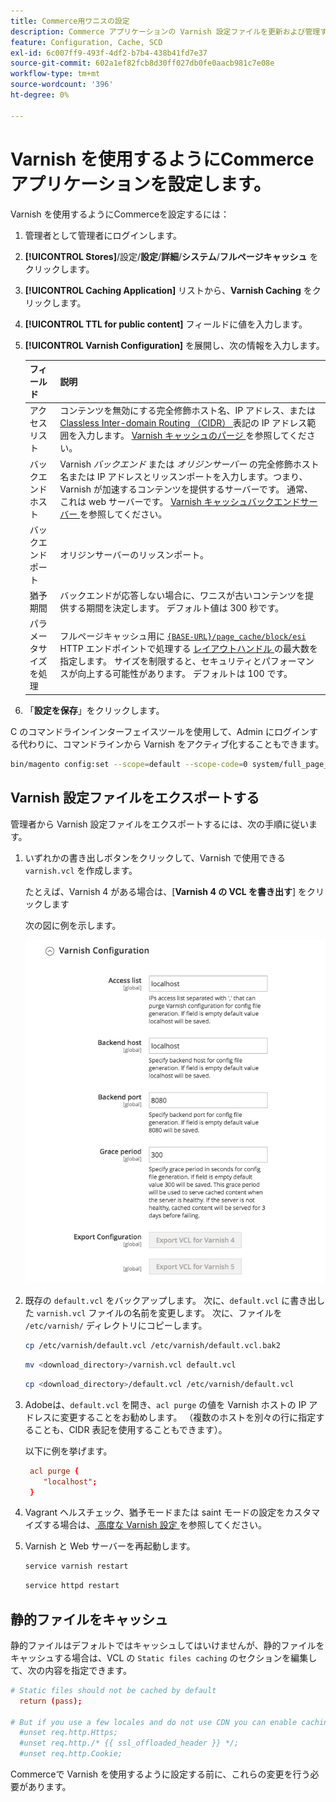 ```yaml
---
title: Commerce用ワニスの設定
description: Commerce アプリケーションの Varnish 設定ファイルを更新および管理する方法について説明します。
feature: Configuration, Cache, SCD
exl-id: 6c007ff9-493f-4df2-b7b4-438b41fd7e37
source-git-commit: 602a1ef82fcb8d30ff027db0fe0aacb981c7e08e
workflow-type: tm+mt
source-wordcount: '396'
ht-degree: 0%

---
```


# Varnish を使用するようにCommerce アプリケーションを設定します。

Varnish を使用するようにCommerceを設定するには：

1. 管理者として管理者にログインします。
1. **[!UICONTROL Stores]**/設定/**設定**/**詳細**/**システム**/**フルページキャッシュ** をクリックします。
1. **[!UICONTROL Caching Application]** リストから、**Varnish Caching** をクリックします。
1. **[!UICONTROL TTL for public content]** フィールドに値を入力します。
1. **[!UICONTROL Varnish Configuration]** を展開し、次の情報を入力します。

   | フィールド | 説明 |
   | ----- | ----------- |
   | アクセスリスト | コンテンツを無効にする完全修飾ホスト名、IP アドレス、または [Classless Inter-domain Routing （CIDR） ](https://www.digitalocean.com/community/tutorials/understanding-ip-addresses-subnets-and-cidr-notation-for-networking) 表記の IP アドレス範囲を入力します。 [Varnish キャッシュのパージ ](https://varnish-cache.org/docs/3.0/tutorial/purging.html) を参照してください。 |
   | バックエンドホスト | Varnish _バックエンド_ または _オリジンサーバー_ の完全修飾ホスト名または IP アドレスとリッスンポートを入力します。つまり、Varnish が加速するコンテンツを提供するサーバーです。 通常、これは web サーバーです。 [Varnish キャッシュバックエンドサーバー ](https://www.varnish-cache.org/docs/trunk/users-guide/vcl-backends.html) を参照してください。 |
   | バックエンドポート | オリジンサーバーのリッスンポート。 |
   | 猶予期間 | バックエンドが応答しない場合に、ワニスが古いコンテンツを提供する期間を決定します。 デフォルト値は 300 秒です。 |
   | パラメータサイズを処理 | フルページキャッシュ用に [`{BASE-URL}/page_cache/block/esi`](use-varnish-esi.md) HTTP エンドポイントで処理する [ レイアウトハンドル ](https://developer.adobe.com/commerce/frontend-core/guide/layouts/#layout-handles) の最大数を指定します。 サイズを制限すると、セキュリティとパフォーマンスが向上する可能性があります。 デフォルトは 100 です。 |

1. 「**設定を保存**」をクリックします。

C のコマンドラインインターフェイスツールを使用して、Admin にログインする代わりに、コマンドラインから Varnish をアクティブ化することもできます。

```bash
bin/magento config:set --scope=default --scope-code=0 system/full_page_cache/caching_application 2
```

## Varnish 設定ファイルをエクスポートする

管理者から Varnish 設定ファイルをエクスポートするには、次の手順に従います。

1. いずれかの書き出しボタンをクリックして、Varnish で使用できる `varnish.vcl` を作成します。

   たとえば、Varnish 4 がある場合は、[**Varnish 4 の VCL を書き出す**] をクリックします

   次の図に例を示します。

   ![Admin で Varnish を使用するようにCommerceを設定する ](../../assets/configuration/varnish-admin-22.png)

1. 既存の `default.vcl` をバックアップします。 次に、`default.vcl` に書き出した `varnish.vcl` ファイルの名前を変更します。 次に、ファイルを `/etc/varnish/` ディレクトリにコピーします。

   ```bash
   cp /etc/varnish/default.vcl /etc/varnish/default.vcl.bak2
   ```

   ```bash
   mv <download_directory>/varnish.vcl default.vcl
   ```

   ```bash
   cp <download_directory>/default.vcl /etc/varnish/default.vcl
   ```

1. Adobeは、`default.vcl` を開き、`acl purge` の値を Varnish ホストの IP アドレスに変更することをお勧めします。 （複数のホストを別々の行に指定することも、CIDR 表記を使用することもできます）。

   以下に例を挙げます。

   ```conf
    acl purge {
       "localhost";
    }
   ```

1. Vagrant ヘルスチェック、猶予モードまたは saint モードの設定をカスタマイズする場合は、[ 高度な Varnish 設定 ](config-varnish-advanced.md) を参照してください。

1. Varnish と Web サーバーを再起動します。

   ```bash
   service varnish restart
   ```

   ```bash
   service httpd restart
   ```

## 静的ファイルをキャッシュ

静的ファイルはデフォルトではキャッシュしてはいけませんが、静的ファイルをキャッシュする場合は、VCL の `Static files caching` のセクションを編集して、次の内容を指定できます。

```conf
# Static files should not be cached by default
  return (pass);

# But if you use a few locales and do not use CDN you can enable caching static files by commenting previous line (#return (pass);) and uncommenting next 3 lines
  #unset req.http.Https;
  #unset req.http./* {{ ssl_offloaded_header }} */;
  #unset req.http.Cookie;
```

Commerceで Varnish を使用するように設定する前に、これらの変更を行う必要があります。
